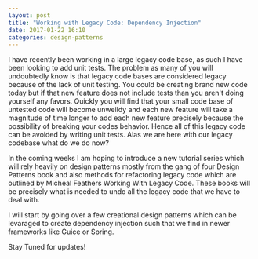 ```yaml
---
layout: post
title: "Working with Legacy Code: Dependency Injection"
date: 2017-01-22 16:10
categories: design-patterns
---
```


I have recently been working in a large legacy code base, as such I have been looking to add unit tests.  The problem as many of you will undoubtedly know is that legacy code bases are considered legacy because of the lack of unit testing.  You could be creating brand new code today but if that new feature does not include tests than you aren't doing yourself any favors.  Quickly you will find that your small code base of untested code will become unweildy and each new feature will take a magnitude of time longer to add each new feature precisely because the possibility of breaking your codes behavior.  Hence all of this legacy code can be avoided by writing unit tests.  Alas we are here with our legacy codebase what do we do now?

In the coming weeks I am hoping to introduce a new tutorial series which will rely heavily on design patterns mostly from the gang of four Design Patterns book and also methods for refactoring legacy code which are outlined by Micheal Feathers Working With Legacy Code.  These books will be precisely what is needed to undo all the legacy code that we have to deal with.  

I will start by going over a few creational design patterns which can be levaraged to create dependency injection such that we find in newer frameworks like Guice or Spring.

Stay Tuned for updates!
